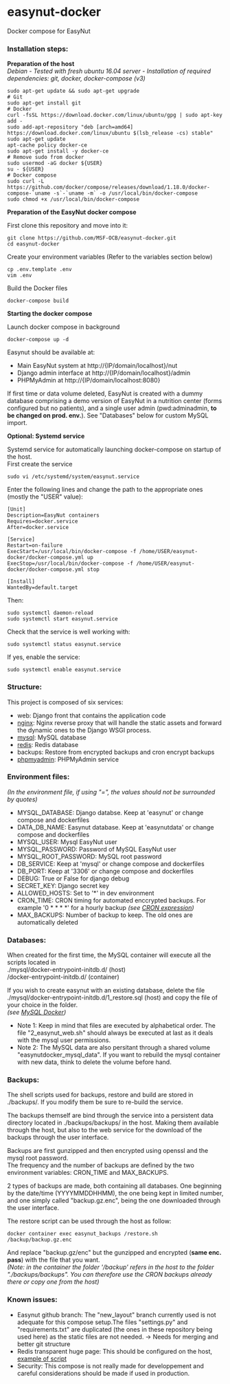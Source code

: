 # easynut-docker
Docker compose for EasyNut

<h3>Installation steps:</h3>

<b>Preparation of the host</b>
<br/><i>Debian - Tested with fresh ubuntu 16.04 server - Installation of required dependencies: git, docker, docker-compose (v3)</i>
```
sudo apt-get update && sudo apt-get upgrade
# Git
sudo apt-get install git
# Docker
curl -fsSL https://download.docker.com/linux/ubuntu/gpg | sudo apt-key add -
sudo add-apt-repository "deb [arch=amd64] https://download.docker.com/linux/ubuntu $(lsb_release -cs) stable"
sudo apt-get update
apt-cache policy docker-ce
sudo apt-get install -y docker-ce
# Remove sudo from docker
sudo usermod -aG docker ${USER}
su - ${USER}
# Docker compose
sudo curl -L https://github.com/docker/compose/releases/download/1.18.0/docker-compose-`uname -s`-`uname -m` -o /usr/local/bin/docker-compose
sudo chmod +x /usr/local/bin/docker-compose
```

<b>Preparation of the EasyNut docker compose</b>

First clone this repository and move into it:
```
git clone https://github.com/MSF-OCB/easynut-docker.git
cd easynut-docker
```

Create your environment variables (Refer to the variables section below)
```
cp .env.template .env
vim .env
```

Build the Docker files
```
docker-compose build
```

<b>Starting the docker compose</b>

Launch docker compose in background
```
docker-compose up -d
```

Easynut should be available at: 
<ul>
<li>Main EasyNut system at http://{IP/domain/localhost}/nut</li>
<li>Django admin interface at http://{IP/domain/localhost}/admin</li>
<li>PHPMyAdmin at http://{IP/domain/localhost:8080}</li>
</ul>
If first time or data volume deleted, EasyNut is created with a dummy database comprising a demo version of EasyNut in a nutrition center (forms configured but no patients), and a single user admin (pwd:adminadmin, <b>to be changed on prod. env.</b>). See "Databases" below for custom MySQL import.


<b>Optional: Systemd service</b>

Systemd service for automatically launching docker-compose on startup of the host.
<br/> First create the service
```
sudo vi /etc/systemd/system/easynut.service
```
Enter the following lines and change the path to the appropriate ones (mostly the "USER" value):
```
[Unit]
Description=EasyNut containers
Requires=docker.service
After=docker.service

[Service]
Restart=on-failure
ExecStart=/usr/local/bin/docker-compose -f /home/USER/easynut-docker/docker-compose.yml up
ExecStop=/usr/local/bin/docker-compose -f /home/USER/easynut-docker/docker-compose.yml stop

[Install]
WantedBy=default.target
```
Then:
```
sudo systemctl daemon-reload
sudo systemctl start easynut.service 
```
Check that the service is well working with:
```
sudo systemctl status easynut.service
```
If yes, enable the service:
```
sudo systemctl enable easynut.service
```

<h3>Structure:</h3>

This project is composed of six services:
<ul>
<li>web: Django front that contains the application code</li>
<li><a href="https://hub.docker.com/r/tutum/nginx/">nginx</a>: Nginx reverse proxy that will handle the static assets and forward the dynamic ones to the Django WSGI process.</li>
<li><a href="https://hub.docker.com/r/_/mysql/">mysql</a>: MySQL database</li>
<li><a href="https://hub.docker.com/_/redis/">redis</a>: Redis database</li>
<li>backups: Restore from encrypted backups and cron encrypt backups</li>
<li><a href="https://hub.docker.com/r/phpmyadmin/phpmyadmin/">phpmyadmin</a>: PHPMyAdmin service</li>
</ul>

<h3>Environment files:</h3>
<i>(In the environment file, if using "=", the values should not be surrounded by quotes)</i>
<ul>
<li>MYSQL_DATABASE: Django databse. Keep at 'easynut' or change compose and dockerfiles</li>
<li>DATA_DB_NAME: Easynut database. Keep at 'easynutdata' or change compose and dockerfiles</li>
<li>MYSQL_USER: Mysql EasyNut user</li>
<li>MYSQL_PASSWORD: Password of MySQL EasyNut user</li>
<li>MYSQL_ROOT_PASSWORD: MySQL root password</li>
<li>DB_SERVICE: Keep at 'mysql' or change compose and dockerfiles</li>
<li>DB_PORT: Keep at '3306' or change compose and dockerfiles</li>
<li>DEBUG: True or False for django debug</li>
<li>SECRET_KEY: Django secret key</li>
<li>ALLOWED_HOSTS: Set to '*' in dev environment</li>
<li>CRON_TIME: CRON timing for automated enccrypted backups. For example '0 * * * *' for a hourly backup <i>(see <a href="https://en.wikipedia.org/wiki/Cron#CRON_expression">CRON expression</a>)</i></li>
<li>MAX_BACKUPS: Number of backup to keep. The old ones are automatically deleted</li>
</ul>

<h3>Databases:</h3>

When created for the first time, the MySQL container will execute all the scripts located in 
<br/>./mysql/docker-entrypoint-initdb.d/ (host)
<br/>/docker-entrypoint-initdb.d/ (container)

If you wish to create easynut with an existing database, delete the file ./mysql/docker-entrypoint-initdb.d/1_restore.sql (host) and copy the file of your choice in the folder. 
<br/><i>(see <a href="https://hub.docker.com/_/mysql/">MySQL Docker</a>)</i>
<ul>
<li>Note 1: Keep in mind that files are executed by alphabetical order. The file "2_easynut_web.sh" should always be executed at last as it deals with the mysql user permissions.</li>
<li>Note 2: The MySQL data are also persitant through a shared volume "easynutdocker_mysql_data". If you want to rebuild the mysql container with new data, think to delete the volume before hand.</li>
</ul>

<h3>Backups:</h3>

The shell scripts used for backups, restore and build are stored in ./backups/. If you modify them be sure to re-build the service.

The backups themself are bind through the service into a persistent data directory located in ./backups/backups/ in the host. Making them available through the host, but also to the web service for the download of the backups through the user interface.

Backups are first gunzipped and then encrypted using openssl and the mysql root password. 
<br/>The frequency and the number of backups are defined by the two environment variables: CRON_TIME and MAX_BACKUPS.

2 types of backups are made, both containing all databases. One beginning by the date/time (YYYYMMDDHHMM), the one being kept in limited number, and one simply called "backup.gz.enc", being the one downloaded through the user interface.

The restore script can be used through the host as follow:
```
docker container exec easynut_backups /restore.sh /backup/backup.gz.enc 
```
And replace "backup.gz/enc" but the gunzipped and encrypted (<b>same enc. pass</b>) with the file that you want. 
<br/><i>(Note: in the container the folder '/backup' refers in the host to the folder "./backups/backups". You can therefore use the CRON backups already there or copy one from the host)</i>

<h3>Known issues:</h3>
<ul>
<li>Easynut github branch: The "new_layout" branch currently used is not adequate for this compose setup.The files "settings.py" and "requirements.txt" are duplicated (the ones in these repository being used here) as the static files are not needed. -> Needs for merging and better git structure</li>
<li>Redis transparent huge page: This should be configured on the host, <a href="https://docs.mongodb.com/master/tutorial/transparent-huge-pages/">example of script</a></li>
<li>Security: This compose is not really made for developpement and careful considerations should be made if used in production.</li>
</ul>


